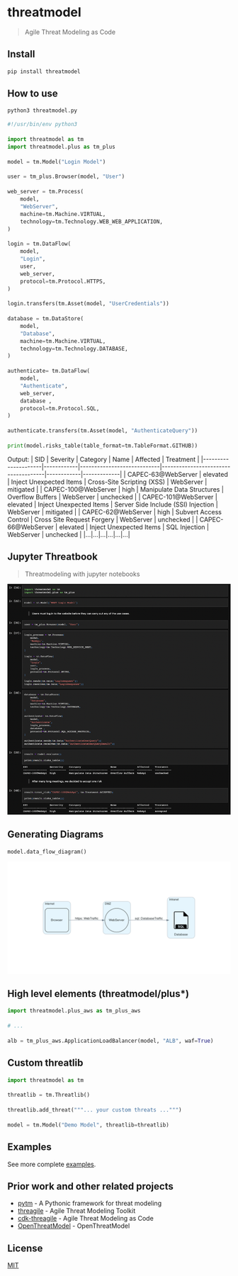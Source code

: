 # threatmodel
> Agile Threat Modeling as Code

## Install
```bash
pip install threatmodel
```

## How to use
```bash
python3 threatmodel.py
```

```python
#!/usr/bin/env python3

import threatmodel as tm
import threatmodel.plus as tm_plus

model = tm.Model("Login Model")

user = tm_plus.Browser(model, "User")

web_server = tm.Process(
    model,
    "WebServer",
    machine=tm.Machine.VIRTUAL,
    technology=tm.Technology.WEB_WEB_APPLICATION,
)

login = tm.DataFlow(
    model,
    "Login",
    user,
    web_server,
    protocol=tm.Protocol.HTTPS,
)

login.transfers(tm.Asset(model, "UserCredentials"))

database = tm.DataStore(
    model,
    "Database",
    machine=tm.Machine.VIRTUAL,
    technology=tm.Technology.DATABASE,
)

authenticate= tm.DataFlow(
    model,
    "Authenticate",
    web_server,
    database ,
    protocol=tm.Protocol.SQL,
)

authenticate.transfers(tm.Asset(model, "AuthenticateQuery"))

print(model.risks_table(table_format=tm.TableFormat.GITHUB))
```
Output:
| SID                 | Severity   | Category                   | Name                                | Affected   | Treatment   |
|---------------------|------------|----------------------------|-------------------------------------|------------|-------------|
| CAPEC-63@WebServer  | elevated   | Inject Unexpected Items    | Cross-Site Scripting (XSS)          | WebServer  | mitigated   |
| CAPEC-100@WebServer | high       | Manipulate Data Structures | Overflow Buffers                    | WebServer  | unchecked   |
| CAPEC-101@WebServer | elevated   | Inject Unexpected Items    | Server Side Include (SSI) Injection | WebServer  | mitigated   |
| CAPEC-62@WebServer  | high       | Subvert Access Control     | Cross Site Request Forgery          | WebServer  | unchecked   |
| CAPEC-66@WebServer  | elevated   | Inject Unexpected Items    | SQL Injection                       | WebServer  | unchecked   |
|...|...|...|...|...|...|

## Jupyter Threatbook
> Threatmodeling with jupyter notebooks

![threatbook.png](https://github.com/hupe1980/threatmodel/raw/main/.assets/threatbook.png)

## Generating Diagrams
```python
model.data_flow_diagram()
```
![threatbook.png](https://github.com/hupe1980/threatmodel/raw/main/.assets/data-flow-diagram.png)

## High level elements (threatmodel/plus*)
```python
import threatmodel.plus_aws as tm_plus_aws

# ...

alb = tm_plus_aws.ApplicationLoadBalancer(model, "ALB", waf=True)

```

## Custom threatlib
```python
import threatmodel as tm

threatlib = tm.Threatlib()

threatlib.add_threat("""... your custom threats ...""")

model = tm.Model("Demo Model", threatlib=threatlib)
```
## Examples

See more complete [examples](https://github.com/hupe1980/threatmodel/tree/master/examples).

## Prior work and other related projects
- [pytm](https://github.com/izar/pytm) - A Pythonic framework for threat modeling
- [threagile](https://github.com/Threagile/threagile) - Agile Threat Modeling Toolkit
- [cdk-threagile](https://github.com/hupe1980/cdk-threagile) - Agile Threat Modeling as Code
- [OpenThreatModel](https://github.com/iriusrisk/OpenThreatModel) - OpenThreatModel

## License

[MIT](LICENSE)